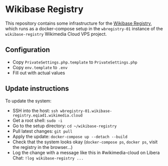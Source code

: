 # Wikibase Registry

This repository contains some infrastructure for the [Wikibase Registry][],
which runs as a docker-compose setup in the `wbregistry-01` instance of the `wikibase-registry` Wikimedia Cloud VPS project.

## Configuration

- Copy `PrivateSettings.php.template` to `PrivateSettings.php`
- Copy `env.template` to `.env`
- Fill out with actual values

## Update instructions

To update the system:

- SSH into the host: `ssh wbregistry-01.wikibase-registry.eqiad1.wikimedia.cloud`
- Get a root shell: `sudo -i`
- Go to the setup directory: `cd ~/wikibase-registry`
- Pull latest changes: `git pull`
- Apply the update: `docker-compose up --detach --build`
- Check that the system looks okay (`docker-compose ps`, `docker ps`, visit the registry in the browser…)
- Log the change with a message like this in #wikimedia-cloud on Libera Chat: `!log wikibase-registry ...`

[Wikibase Registry]: https://wikibase-registry.wmflabs.org/
